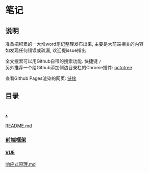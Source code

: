 # 笔记

## 说明

准备把积累的一大堆word笔记整理发布出来, 主要是大前端相关的内容  
如发现任何错误或疏漏, 欢迎提issue指出  

全文搜索可以用Github自带的搜索功能. 快捷键 `/`  
另外推荐一个给Github添加侧边目录栏的Chrome插件: [octotree](https://chrome.google.com/webstore/detail/octotree/bkhaagjahfmjljalopjnoealnfndnagc)  

查看Github Pages渲染的网页: [链接](https://chess99.github.io/notes/)  

## 目录

## [.](./CATALOG)  

[README.md](./README)  

### [前端框架](./%E5%89%8D%E7%AB%AF%E6%A1%86%E6%9E%B6/CATALOG)  


#### [VUE](./%E5%89%8D%E7%AB%AF%E6%A1%86%E6%9E%B6/VUE/CATALOG)  

[响应式原理.md](./%E5%89%8D%E7%AB%AF%E6%A1%86%E6%9E%B6/VUE/%E5%93%8D%E5%BA%94%E5%BC%8F%E5%8E%9F%E7%90%86)  
